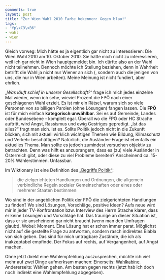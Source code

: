 ```yaml
---
comments: true
layout: post
title: "Zur Wien Wahl 2010 Farbe bekennen: Gegen blau!"
tags:
- "fp\xC3\xB6"
- wahl
- wien
---
```

Gleich vorweg: Mich hätte es ja eigentlich gar nicht zu interessieren: Die Wien Wahl 2010 am 10. Oktober 2010. Sie hätte mich nicht zu interessieren, weil ich gar nicht in Wien hauptgemeldet bin. Ich dürfte also an der Wahl nicht teilnehmen. Dennoch möchte ich Stellung beziehen, denn in Wahrheit betrifft die Wahl ja nicht nur Wiener an sich (, sondern auch die jenigen von uns, die nur in Wien arbeiten). Meine Meinung ist nicht fundiert, aber ehrlich.

„<em>Was läuft schief in unserer Gesellschaft?</em>“ frage ich mich jedes einzelne Mal wieder, wenn ich sehe, wieviel Prozent die FPÖ nach einer geschlagenen Wahl erzielt. Es ist mir ein Rätsel, warum sich so viele Personen von so billigen Parolen (ohne Lösungen) fangen lassen. Die <strong>FPÖ</strong> ist für mich einfach <strong>kategorisch unwählbar</strong>. Sei es auf Gemeinde, Landes oder Bundesebene - komplett egal. Überall wo die FPÖ oder HC Strache auftritt, wird Angst, Rassismus und ewig Gestriges gepredigt. „Ist das alles?“ fragt man sich. Ist es. Sollte Politik jedoch nicht in die Zukunft blicken, sich mit aktuell wirklich wichtigen Themen wie Bildung, Klimaschutz und Verkehr beschäftigen? Natürlich, die Ausländer-Frage ist ebenfalls ein aktuelles Thema. Man sollte es jedoch zumindest versuchen objektiv zu betrachten. Denn was hilft es anzuprangern, dass es (zu) viele Ausländer in Österreich gibt, oder diese zu viel Probleme bereiten? Anscheinend ca. 15-20% Wählerstimmen. Unfassbar.

Im Wiktionary ist eine Definition des <a href="http://de.wiktionary.org/wiki/Politik">„Begriffs Politik“</a>:
<blockquote>die zielgerichteten Handlungen und Ordnungen, die allgemein verbindliche Regeln sozialer Gemeinschaften oder eines oder mehrerer Staaten bestimmen</blockquote>
Wo sind in der angeblichen Politik der FPÖ die zielgerichteten Handlungen zu finden? Wo sind Lösungen, Vorschläge, positive Ideen? Aufs neue wird mir in jeder TV-Konfrontation bzw. Interview des Herrn Strache klarer, dass er keine Lösungen und Vorschläge hat. Das traurige an dieser Situation ist, dass er sie anscheinend gar nicht braucht (wenn man den Umfragen glaubt). Wobei: Moment. Eine Lösung hat er schon immer parat. Möglichst nicht auf die gestellte Frage zu antworten, sondern rasch indirektes Blabla von sich geben. Das sind für mich untragbare Zustände, die ich als inakzeptabel empfinde. Der Fokus auf rechts, auf Vergangenheit, auf Angst machen.

Ohne jetzt direkt eine Wahlempfehlung auszusprechen, möchte ich viel mehr auf zwei Dinge aufmerksam machen: Einerseits: <a href="http://www.wahlkabine.at/" target="_blank">Wahlkabine</a>. Andererseits: Wählen gehen. Am besten gegen rechts (jetzt hab ich doch noch indirekt eine Wahlempfehlung abgegeben).
